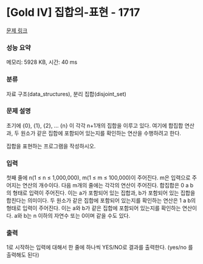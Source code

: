 # [Gold IV] 집합의-표현 - 1717 

[문제 링크](https://www.acmicpc.net/problem/1717) 

### 성능 요약

메모리: 5928 KB, 시간: 40 ms

### 분류

자료 구조(data_structures), 분리 집합(disjoint_set)

### 문제 설명

초기에 {0}, {1}, {2}, ... {n} 이 각각 n+1개의 집합을 이루고 있다. 여기에 합집합 연산과, 두 원소가 같은 집합에 포함되어 있는지를 확인하는 연산을 수행하려고 한다.

집합을 표현하는 프로그램을 작성하시오.
### 입력 

 첫째 줄에 n(1 ≤ n ≤ 1,000,000), m(1 ≤ m ≤ 100,000)이 주어진다. m은 입력으로 주어지는 연산의 개수이다. 다음 m개의 줄에는 각각의 연산이 주어진다. 합집합은 0 a b의 형태로 입력이 주어진다. 이는 a가 포함되어 있는 집합과, b가 포함되어 있는 집합을 합친다는 의미이다. 두 원소가 같은 집합에 포함되어 있는지를 확인하는 연산은 1 a b의 형태로 입력이 주어진다. 이는 a와 b가 같은 집합에 포함되어 있는지를 확인하는 연산이다. a와 b는 n 이하의 자연수 또는 0이며 같을 수도 있다.
### 출력 

 1로 시작하는 입력에 대해서 한 줄에 하나씩 YES/NO로 결과를 출력한다. (yes/no 를 출력해도 된다)


